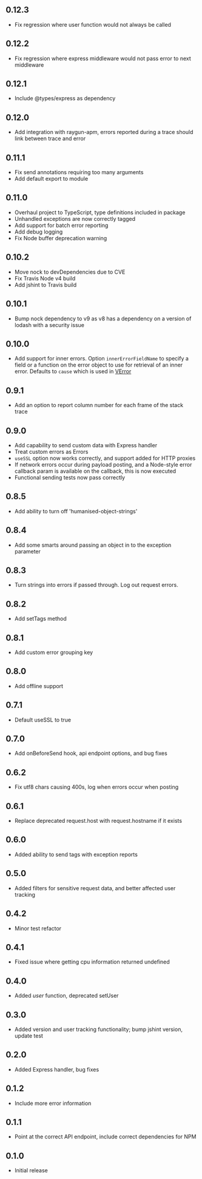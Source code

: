 ## 0.12.3
- Fix regression where user function would not always be called

## 0.12.2
- Fix regression where express middleware would not pass error to next middleware

## 0.12.1
- Include @types/express as dependency

## 0.12.0
- Add integration with raygun-apm, errors reported during a trace should link between trace and error

## 0.11.1
- Fix send annotations requiring too many arguments
- Add default export to module

## 0.11.0
- Overhaul project to TypeScript, type definitions included in package
- Unhandled exceptions are now correctly tagged
- Add support for batch error reporting
- Add debug logging
- Fix Node buffer deprecation warning

## 0.10.2
- Move nock to devDependencies due to CVE
- Fix Travis Node v4 build
- Add jshint to Travis build

## 0.10.1
- Bump nock dependency to v9 as v8 has a dependency on a version of lodash with a security issue

## 0.10.0
- Add support for inner errors. Option `innerErrorFieldName` to specify a field or a function on the error object to use for retrieval of an inner error. Defaults to `cause` which is used in [VError](https://github.com/joyent/node-verror)

## 0.9.1

- Add an option to report column number for each frame of the stack trace

## 0.9.0

- Add capability to send custom data with Express handler
- Treat custom errors as Errors
- `useSSL` option now works correctly, and support added for HTTP proxies
- If network errors occur during payload posting, and a Node-style error callback param is available on the callback, this is now executed
- Functional sending tests now pass correctly

## 0.8.5

- Add ability to turn off 'humanised-object-strings'

## 0.8.4
- Add some smarts around passing an object in to the exception parameter

## 0.8.3
- Turn strings into errors if passed through. Log out request errors.

## 0.8.2
- Add setTags method

## 0.8.1
- Add custom error grouping key

## 0.8.0
- Add offline support

## 0.7.1
- Default useSSL to true

## 0.7.0
- Add onBeforeSend hook, api endpoint options, and bug fixes

## 0.6.2
- Fix utf8 chars causing 400s, log when errors occur when posting

## 0.6.1
- Replace deprecated request.host with request.hostname if it exists

## 0.6.0
- Added ability to send tags with exception reports

## 0.5.0
- Added filters for sensitive request data, and better affected user tracking

## 0.4.2
- Minor test refactor

## 0.4.1
- Fixed issue where getting cpu information returned undefined

## 0.4.0
- Added *user* function, deprecated setUser

## 0.3.0
- Added version and user tracking functionality; bump jshint version, update test

## 0.2.0
- Added Express handler, bug fixes

## 0.1.2
- Include more error information

## 0.1.1
- Point at the correct API endpoint, include correct dependencies for NPM

## 0.1.0
- Initial release
